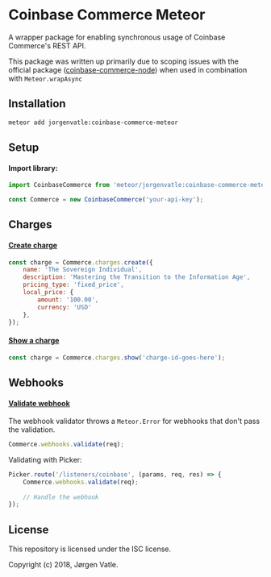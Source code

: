 # Coinbase Commerce Meteor
A wrapper package for enabling synchronous usage of Coinbase Commerce's REST API.

This package was written up primarily due to scoping issues with the official package
([coinbase-commerce-node](https://www.npmjs.com/package/coinbase-commerce-node)) when used in combination with 
`Meteor.wrapAsync` 

## Installation
```bash
meteor add jorgenvatle:coinbase-commerce-meteor
```

## Setup

#### Import library:
```js
import CoinbaseCommerce from 'meteor/jorgenvatle:coinbase-commerce-meteor';

const Commerce = new CoinbaseCommerce('your-api-key');
```

## Charges

#### [Create charge](https://commerce.coinbase.com/docs/api/#create-a-charge)
```js
const charge = Commerce.charges.create({
    name: 'The Sovereign Individual',
    description: 'Mastering the Transition to the Information Age',
    pricing_type: 'fixed_price',
    local_price: {
        amount: '100.00',
        currency: 'USD'
    },
});
```
#### [Show a charge](https://commerce.coinbase.com/docs/api/#show-a-charge)
```js
const charge = Commerce.charges.show('charge-id-goes-here');
```

## Webhooks

#### [Validate webhook](https://commerce.coinbase.com/docs/api/#securing-webhooks)
The webhook validator throws a `Meteor.Error` for webhooks that don't pass the validation.
```js
Commerce.webhooks.validate(req);
```
Validating with Picker:
```js
Picker.route('/listeners/coinbase', (params, req, res) => {
    Commerce.webhooks.validate(req);
    
    // Handle the webhook
});
```

## License
This repository is licensed under the ISC license.

Copyright (c) 2018, Jørgen Vatle.